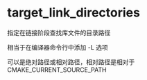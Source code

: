 # target_link_directories

指定在链接阶段查找库文件的目录路径

相当于在编译器命令行中添加 -L 选项

可以是绝对路径或相对路径，相对路径是相对于 CMAKE_CURRENT_SOURCE_PATH

